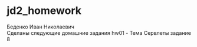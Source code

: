 # jd2_homework
Беденко Иван Николаевич <br>
Сделаны следующие домашние задания
hw01 - Тема Сервлеты задание 8
